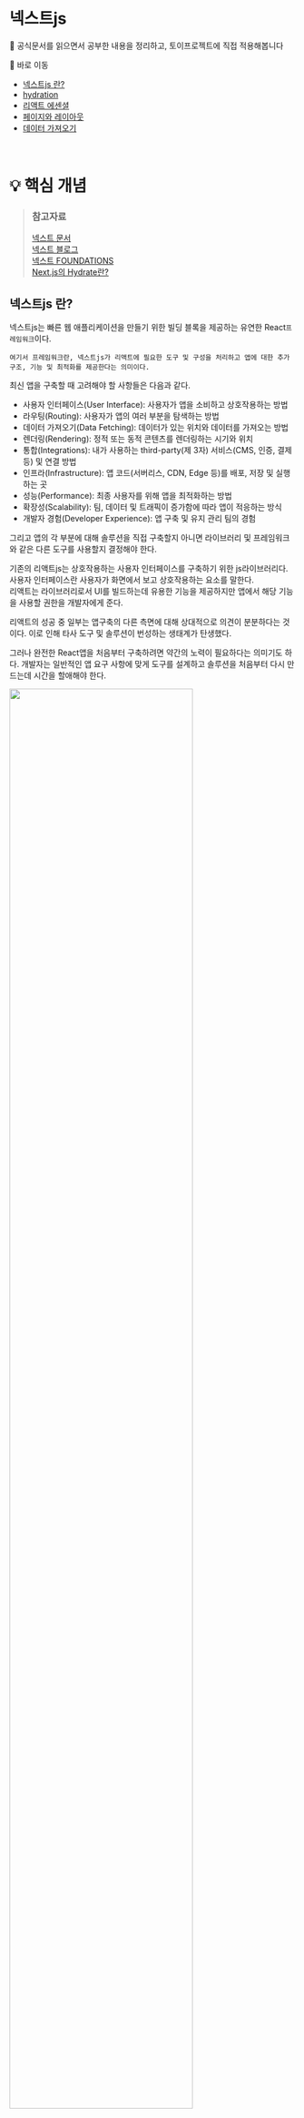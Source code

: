 # 넥스트js

📃 공식문서를 읽으면서 공부한 내용을 정리하고, 토이프로젝트에 직접 적용해봅니다

📖 바로 이동

- [넥스트js 란?](https://github.com/Superduper-India/toy-projects/tree/main/00-next-js#%EB%84%A5%EC%8A%A4%ED%8A%B8js-%EB%9E%80)
- [hydration](https://github.com/Superduper-India/toy-projects/tree/main/00-next-js#%ED%95%98%EC%9D%B4%EB%93%9C%EB%A0%88%EC%9D%B4%EC%85%98hydration---%EC%88%98%ED%99%94%EC%9E%91%EC%9A%A9)
- [리액트 에센셜](https://github.com/Superduper-India/toy-projects/tree/main/00-next-js#%EB%A6%AC%EC%95%A1%ED%8A%B8-%EC%97%90%EC%84%BC%EC%85%9C-react-essentials)
- [페이지와 레이아웃](https://github.com/Superduper-India/toy-projects/tree/main/00-next-js#%ED%8E%98%EC%9D%B4%EC%A7%80%EC%99%80-%EB%A0%88%EC%9D%B4%EC%95%84%EC%9B%83)
- [데이터 가져오기](https://github.com/Superduper-India/toy-projects/tree/main/00-next-js#%EB%8D%B0%EC%9D%B4%ED%84%B0-%EA%B0%80%EC%A0%B8%EC%98%A4%EA%B8%B0)

<br/>

# 💡 핵심 개념

> ### 참고자료
>
> [넥스트 문서](https://nextjs.org/docs) <br/> [넥스트 블로그](https://nextjs.org/blog) <br/> [넥스트 FOUNDATIONS](https://nextjs.org/learn/foundations/about-nextjs?utm_source=next-site&utm_medium=nav-cta&utm_campaign=next-website) <br/> [Next.js의 Hydrate란?](https://helloinyong.tistory.com/315)

## 넥스트js 란?

넥스트js는 빠른 웹 애플리케이션을 만들기 위한 빌딩 블록을 제공하는 유연한 React`프레임워크`이다.

```
여기서 프레임워크란, 넥스트js가 리액트에 필요한 도구 및 구성을 처리하고 앱에 대한 추가 구조, 기능 및 최적화를 제공한다는 의미이다.
```

최신 앱을 구축할 때 고려해야 할 사항들은 다음과 같다.
<br/>

- 사용자 인터페이스(User Interface): 사용자가 앱을 소비하고 상호작용하는 방법
- 라우팅(Routing): 사용자가 앱의 여러 부분을 탐색하는 방법
- 데이터 가져오기(Data Fetching): 데이터가 있는 위치와 데이터를 가져오는 방법
- 렌더링(Rendering): 정적 또는 동적 콘텐츠를 렌더링하는 시기와 위치
- 통합(Integrations): 내가 사용하는 third-party(제 3자) 서비스(CMS, 인증, 결제 등) 및 연결 방법
- 인프라(Infrastructure): 앱 코드(서버리스, CDN, Edge 등)를 배포, 저장 및 실행하는 곳
- 성능(Performance): 최종 사용자를 위해 앱을 최적화하는 방법
- 확장성(Scalability): 팀, 데이터 및 트래픽이 증가함에 따라 앱이 적응하는 방식
- 개발자 경험(Developer Experience): 앱 구축 및 유지 관리 팀의 경험

그리고 앱의 각 부분에 대해 솔루션을 직접 구축할지 아니면 라이브러리 및 프레임워크와 같은 다른 도구를 사용할지 결정해야 한다.

기존의 리액트js는 상호작용하는 사용자 인터페이스를 구축하기 위한 js라이브러리다. 사용자 인터페이스란 사용자가 화면에서 보고 상호작용하는 요소를 말한다.
<br/>
리액트는 라이브러리로서 UI를 빌드하는데 유용한 기능을 제공하지만 앱에서 해당 기능을 사용할 권한을 개발자에게 준다.

리액트의 성공 중 일부는 앱구축의 다른 측면에 대해 상대적으로 의견이 분분하다는 것이다. 이로 인해 타사 도구 및 솔루션이 번성하는 생태계가 탄생했다.

그러나 완전한 React앱을 처음부터 구축하려면 약간의 노력이 필요하다는 의미기도 하다. 개발자는 일반적인 앱 요구 사항에 맞게 도구를 설계하고 솔루션을 처음부터 다시 만드는데 시간을 할애해야 한다.

  <img src="./img/next-app.png" width="80%"/>

<br/>

## 하이드레이션(hydration) - 수화작용

웹 개발에서 hydrate는 다음과 같은 프로세스를 말한다.

- 서버단에서 Pre-Rendering된 html페이지와 번들링된 js파일을 클라이언트에게 보낸다.
- 클라이언트단에서 html코드와 js이벤트 리스너 및 상태를 연결한다.
  <img src="./img/hydration-steps.png" width="80%"/>

기존의 React는 js파일만을 이용하여 웹 화면을 구성하는 원리를 갖고있어서 html코드는 아래와 같이 안에 내용이 하나도 없다. 이는 CSR(Client Side Rendering)이 SEO에 적합하지 않은 이유기도 하다.

```javascript
// public/index.html

<!DOCTYPE html>
<html lang="en">
  <head>
    <meta charset="UTF-8" />
    <title>Title</title>
  </head>
  <body>
    <div id="root"></div>
  </body>
</html>
```

단순 뼈대만 있는 html document와 js파일들을 클라이언트로 모두 보낸 뒤, 클라이언트 단에서 js코드들을 통해 웹 화면을 렌더링하며 페이지를 그리게 된다. 그리고 렌더링을 한 뒤에도 페이지 내 동작하는 모든 이벤트 또한 js로 인해 일어나게 된다.
<br/>

아래 코드처럼 `index.js`의 js코드에서 모든 화면을 렌더링한 뒤 html dom요소 중 root라는 아이디를 가진 엘리먼트를 찾아서 하위로 주입을 하게 된다.

```javascript
// src/index.js

import React from "react";
import ReactDOM from "react-dom";
import App from "./src/App";

ReactDOM.render(<App />, document.getElementById("root"));
```

넥스트js는 클라이언트에게 웹 페이지를 보내기 전에 서버단에서 미리 웹 페이지를 **Pre-Rendering**한다. 그리고 Pre-Rendering으로 인해 생성된 html document를 클라이언트에게 전송한다.
<br/>

그런데 이 시점에서 클라이언트가 받은 웹 페이지는 단순히 웹 화면만 보여주는 html일 뿐이고, js요소들이 하나도 없다. 이는 웹 화면을 보여주고 있지만, 특정 js모듈 뿐 아니라 단순 클릭과 같은 이벤트 리스너들이 각 웹 페이지의 dom요소에 하나도 적용되지 않은 상태임을 말한다.
<br/>

**서버**에서는 Pre-Rendering된 웹 페이지를 클라이언트에 보내고 나서, 바로 **리액트**가 번들링 된 js코드들을 클라이언트에 전송한다. 그리고 이 js코드들이 이전에 보내진 html dom요소 위에서 한번 더 렌더링을 하면서, 각자 자기 자리를 찾아가며 **매칭**된다.
이 과정을 **Hydrate**라고 부른다. 이는 마치 js코드들이 dom요소 위에 물을 채우듯 필요로 하던 요소들을 채운다하여 이와같은 용어를 쓴다고 한다.
<br/>

서버에서 한 번 렌더링하고, 클라이언트에서도 한 번 더 렌더링하면 비효율적인 것이 아닌가 하는 의문이 들 수 있다. 하지만 서버단에서 빠르게 Pre-Rendering하고 유저에게 빠른 웹 페이지로 응답할 수 있다는 것에 더욱 큰 이점을 가져갈 수 있다. 심지어 Pre-Rendering한 document는 모든 js요소들이 빠진 굉장히 가벼운 상태이므로 클라이언트에게 빠른 로딩이 가능하다. 클라이언트 단에서 js가 렌더링할 때, 단지 각 dom요소에 js속성을 매칭시키기 위한 목적이므로 실제 웹 페이지를 다시 그리는 과정까지는 하지 않는다.(toDoAsk - Paint과정이 생략된다? 그럼 아래의 crp과정이 모두 생략되는 것일까?)

<img src="./img/crp.png" width="80%"/>

<br/>

## 리액트 에센셜 (React Essentials)

서버 컴포넌트와 같은 React의 최신 기능에 익숙해지는 것이 넥스트js로 앱을 구축할 때 도움이 된다. 특히 서버 및 클라이언트 컴포넌트를 사용하면 `클라이언트 사이드` 앱의 **풍부한 상호 작용**과 기존 서버 렌더링의 **향상된 성능**을 결합할 수 있다. 서버 컴포넌트와 클라이언트 컴포넌트의 차이점, 사용 케이스 및 권장 패턴 등을 살펴보자.

```
여기서 클라이언트 사이드(client-side)란 네트워크의 한 방식인 클라이언트-서버 구조의 클라이언트 쪽에서 행해지는 처리를 말한다.
```

> ### 서버 컴포넌트

리액트는 SPA와 같은 클라이언트 사이드 앱 전체를 렌더링하는 대신, 용도에 따라 컴포넌트를 렌더링할 위치를 선택할 수 있는 유연성을 제공한다. 아래와 같이 페이지를 분할하면 대부분의 컴포넌트가 상호작용을 하지 않기 때문에 서버 컴포넌트로 서버에서 pre-rendering될 수 있다. 더 작은 단위의 상호작용 UI가 있다면, 클라이언트 컴포넌트로 뿌려줄 수 있다. 이것은 넥스트js 서버 우선 접근 방식과 일치한다.

<img src="./img/page.png" width="80%"/>

서버 컴포넌트를 통해 개발자는 서버 인프라를 더 잘 활용할 수 있다. 예를 들어 이전에 클라이언트의 js번들 크기에 영향을 미쳤던 큰 **종속성이 대신 서버에 완전히 남아서 성능이 향상**될 수 있다.

- 초기 페이지 로드가 더 빨라진다.
- 클라이언트 사이드 js번들 크기가 줄어든다.
- 기본 클라이언트 사이드 런타임은 캐시 가능하고, 크기를 예측할 수 있으며 앱이 커져도 증가하지 않는다.
- 추가적인 js는 클라이언트 컴포넌트를 통해 앱에서 클라이언트 사이드 상호 작용이 사용되는 경우에만 추가된다.

라우트가 넥스트js와 함께 로드되면, 최초 html이 서버에서 렌더링된다. 그런다음, 이 html은 브라우저에서 점진적으로 향상되어 클라이언트가 넥스트js 및 리액트의 클라이언트 사이드 런타임을 비동기적으로 로드함으로써 클라이언트가 앱을 인계하고 상호작용을 추가할 수 있다.

`app/`경로 아래의 모든 파일은 기본적으로 서버 컴포넌트이다. 이에 선택적으로 `"use client"`지시문을 사용하여 클라이언트 컴포넌트에 옵트인할 수도 있다.

> ### 클라이언트 컴포넌트

클라이언트 컴포넌트를 사용하면 앱에 클라이언트 사이드 상호작용을 추가할 수 있다. 아래와 같이 `"use client"`지시문을 사용하여 클라이언트 컴포넌트를 사용할 수 있다.

```jsx
"use client";

import { useState } from "react";

export default function Counter() {
  const [count, setCount] = useState(0);

  return (
    <div>
      <p>You clicked {count} times</p>
      <button onClick={() => setCount(count + 1)}>Click me</button>
    </div>
  );
}
```

아래와 같이 서버와 클라이언트의 경계를 짓기 위해 `import`문으로 가져온 파일 맨 위에 배치한다. 파일에 `"use client"`로 정의하면 자식 컴포넌트를 포함한 가져온 모든 모듈들은 클라이언트 번들의 일부로 간주된다.
<img src="https://nextjs.org/_next/image?url=%2Fdocs%2Fdark%2Fuse-client-directive.png&w=1920&q=75" width="80%" />

위에서 언급했듯이 `"use client"`지시문으로 시작하는 모듈에서 정의하거나 가져오지 않는 한 모든 컴포넌트의 기본값은 서버다. 적절한 사용 케이스는 아래 표를 참고하자.

> ### 서버 및 클라이언트 컴포넌트 사용 케이스
>
> <img src="./img/case-of-component.png" width="80%"/>

<br/>

> ### 패턴

앱의 성능을 개선하려면 **서버 컴포넌트**에 클라이언트 컴포넌트를 가져와서 사용하는 것이 좋다.

예를 들어 `<Layout />`컴포넌트에 정적 요소(로고, 링크 등)를 렌더링하는 `<Logo />`와 상태를 사용하는 검색창인 `<SearchBar />`컴포넌트가 있다고 해보자.

전체 레이아웃을 클라이언트 컴포넌트로 만드는 대신 상호작용관련 로직을 `<SearchBar />`와 같은 클라이언트 컴포넌트로 빼고 **전체 레이아웃은 서버 컴포넌트로 유지한다.** 이는 레이아웃의 모든 컴포넌트 js를 클라이언트에 보낼 필요가 없음을 의미한다.

```tsx
// SearchBar is a Client Component
import SearchBar from "./searchbar";
// Logo is a Server Component
import Logo from "./logo";

// Layout is a Server Component by default
export default function Layout({ children }: { children: React.ReactNode }) {
  return (
    <>
      <nav>
        <Logo />
        <SearchBar />
      </nav>
      <main>{children}</main>
    </>
  );
}
```

서버와 클라이언트 컴포넌트는 동일한 컴포넌트 트리에서 합쳐질 수 있다. 리액트가 아래와 같이 렌더링한다.

- 서버에서 리액트는 결과를 클라이언트에 보내기 전에 모든 서버 컴포넌트를 렌더링 한다.
  - 이는 클라이언트 컴포넌트 내에 중첩된 서버 컴포넌트가 포함된다.
  - 클라이언트 컴포넌트는 이 단계를 건너뛴다.
- 클라이언트에서 리액트는 서버 컴포넌트의 렌더링된 결과에서 클라이언트 컴포넌트와 슬롯을 렌더링하여 서버와 클라이언트에서 수행된 작업을 병행한다.
  - 서버 컴포넌트가 클라이언트 컴포넌트 내에 중첩된 경우, 렌더링된 컨텐츠는 클라이언트 컴포넌트 내에 적절하게 배치된다.

```
넥스트js에서는 초기 페이지 로드 중에 위 단계에서 서버 컴포넌트의 렌더링된 결과와 클라이언트 컴포넌트가 모두 서버에서 html로 pre-rendering되어 더 빠른 초기 페이지 로드를 생성한다.
```

위에서 설명한 렌더링 흐름을 고려할 때 클라이언트 컴포넌트에 서버 컴포넌트를 가져오는데는 제한이 있다. 이 접근 방식에는 추가 서버 왕복이 필요하기 때문이다. 즉, 다음 패턴은 지원되지 않는다.

```tsx
// 이 패턴은 지원되지 않는다.
"use client";

// 클라이언트 컴포넌트에 서버 컴포넌트를 가져올 수 없다.
import ExampleServerComponent from "./example-server-component";

export default function ExampleClientComponent({
  children,
}: {
  children: React.ReactNode;
}) {
  const [count, setCount] = useState(0);

  return (
    <>
      <button onClick={() => setCount(count + 1)}>{count}</button>

      <ExampleServerComponent />
    </>
  );
}
```

대신 다음과 같이 클라이언트 컴포넌트에서 리액트의 `children` prop을 사용하여 서버 컴포넌트가 렌더링된 결과로 채워질 곳을 표시할 수 있다.

```tsx
"use client";

import { useState } from "react";

export default function ExampleClientComponent({
  children,
}: {
  children: React.ReactNode;
}) {
  const [count, setCount] = useState(0);

  return (
    <>
      <button onClick={() => setCount(count + 1)}>{count}</button>
      // 여기에서 서버 컴포넌트가 렌더링된 결과가 채워진다.
      {children}
    </>
  );
}
```

즉, 아래와 같은 패턴은 지원된다. 이 패턴을 사용하면, 자식으로 전달되는 두 컴포넌트의 렌더링이 분리되어 클라이언트 컴포넌트보다 먼저 서버에서 렌더링되는 서버 컴포넌트와 함께 정렬되어 독립적으로 렌더링될 수 있다.

```tsx
// 이 패턴은 지원된다.
// 클라이언트 컴포넌트의 자식 혹은 prop으로 서버 컴포넌트를 전달할 수 있다.
import ExampleClientComponent from "./example-client-component";
import ExampleServerComponent from "./example-server-component";

// 넥스트js에서 페이지는 기본적으로 서버 컴포넌트가 기본값이다.
export default function Page() {
  return (
    <ExampleClientComponent>
      <ExampleServerComponent />
    </ExampleClientComponent>
  );
}
```

서버에서 클라이언트 컴포넌트로 전달되는 props는 **직렬화** 가능해야 한다. 이는 functions, Dates 등과 같은 값을 클라이언트 컴포넌트에 직접 전달할 수 없음을 의미한다.

js모듈은 서버와 클라이언트 컴포넌트 간에 공유될 수 있으므로 서버에서만 실행되도록 의도된 코드가 클라이언트에 의도치 않게 섞일 수 있다.

<br/>

## 페이지와 레이아웃

- url 경로(path): 도메인 뒤에 오는 url의 일부
- url 세그먼트(segment): 슬래시로 구분된 url경로의 일부
  <img src="https://nextjs.org/_next/image?url=%2Fstatic%2Fblog%2Flayouts-rfc%2Furl-anatomy.png&w=3840&q=75" width="80%" />

> ### 페이지

페이지는 **경로 세그먼트에 고유한 UI**이다. 다음과 같이 중첩 폴더를 사용해서 경로를 정의하고, 폴더에 `page.js`파일을 추가하여 페이지를 만들 수 있다.
<img src="https://nextjs.org/_next/image?url=%2Fstatic%2Fblog%2Flayouts-rfc%2Fpage.png&w=3840&q=75" width="80%"/>

<img src="https://nextjs.org/_next/image?url=%2Fstatic%2Fblog%2Flayouts-rfc%2Fpage-example.png&w=3840&q=75" width="80%" />

```tsx
// `app/page.tsx` is the UI for the `/` URL
export default function Page() {
  return <h1>Hello, Home page!</h1>;
}
```

```tsx
// `app/dashboard/page.tsx` is the UI for the `/dashboard` URL
export default function Page() {
  return <h1>Hello, Dashboard Page!</h1>;
}
```

> ### 레이아웃

- 레이아웃은 **상태를 유지**하면서 **다시 렌더링되지 않는다**.

- 루트 레이아웃(필수)은 최상위의 `app/`경로에서 정의되며 **모든 경로에 적용**된다. 이 레이아웃을 사용하면 **서버에서 반환된 초기 html을 수정**할 수 있다.

  <img src="https://nextjs.org/_next/image?url=%2Fstatic%2Fblog%2Flayouts-rfc%2Froot-layout.png&w=3840&q=75" width="80%"/>

  ```tsx
  // app/layout.tsx
  export default function RootLayout({
    children,
  }: {
    children: React.ReactNode;
  }) {
    return (
      <html lang="en">
        <body>{children}</body>
      </html>
    );
  }
  ```

- 특정 폴더 안에 `layout.js`파일을 추가해서 **특정 경로에 적용되는** 레이아웃을 정의할 수 있다. 아래와 같이 `dashboard`폴더 내에 정의된 레이아웃은 `acme.com/dashboard`와 같은 특정 경로에 적용된다.

  <img src="https://nextjs.org/_next/image?url=%2Fstatic%2Fblog%2Flayouts-rfc%2Fregular-layouts.png&w=3840&q=75" width="80%"/>

- 레이아웃은 기본적으로 중첩된다. 즉, 루트 레이아웃(`app/layout.js`)은 `dashboard` 폴더 내부의 모든 경로 세그먼트에도 적용된다.

  <img src="https://nextjs.org/_next/image?url=%2Fstatic%2Fblog%2Flayouts-rfc%2Fnested-layouts.png&w=3840&q=75" width="80%" />

  <img src="https://nextjs.org/_next/image?url=%2Fstatic%2Fblog%2Flayouts-rfc%2Fnested-layouts-example.png&w=3840&q=75" width="80%" />

- ⭐️ 하위 레이아웃 혹은 페이지로 채워질 **`children` prop을 무조건 받아야한다**.

    <img src="https://nextjs.org/_next/image?url=%2Fstatic%2Fblog%2Flayouts-rfc%2Fbasic-example.png&w=3840&q=75" width="80%" />

  ```tsx
  // Root layout (app/layout.js)
  // - Applies to all routes
  export default function RootLayout({ children }) {
    return (
      <html>
        <body>
          <Header />
          {children}
          <Footer />
        </body>
      </html>
    );
  }

  // Regular layout (app/dashboard/layout.js)
  // - Applies to route segments in app/dashboard/*
  export default function DashboardLayout({ children }) {
    return (
      <>
        <DashboardSidebar />
        {children}
      </>
    );
  }

  // Page Component (app/dashboard/analytics/page.js)
  // - The UI for the `app/dashboard/analytics` segment
  // - Matches the `acme.com/dashboard/analytics` URL path
  export default function AnalyticsPage() {
    return <main>...</main>;
  }
  ```

  위의 레이아웃과 페이지 조합은 다음 컴포넌트 계층을 렌더링한다.

  ```tsx
  <RootLayout>
    <Header />
    <DashboardLayout>
      <DashboardSidebar />
      <AnalyticsPage>
        <main>...</main>
      </AnalyticsPage>
    </DashboardLayout>
    <Footer />
  </RootLayout>
  ```

> ### 템플릿

템플릿은 하위 레이아웃 또는 페이지를 래핑한다는 점에서 레이아웃과 유사하다. 하지만 상태를 유지하는 레이아웃과는 달리 템플릿은 사용자가 템플릿을 공유하는 경로 사이를 탐색할 때 컴포넌트의 **새 인스턴스가 마운트**되고, **DOM요소가 다시 생성**되며 **상태가 유지되지 않고 효과가 다시 동기화**된다.

아래와 같은 경우 레이아웃보다 템플릿이 더 적합한 옵션일 수 있다. 하지만 템플릿을 사용해야하는 특별한 이유가 없다면 레이아웃을 사용하는 것이 좋다.

- css또는 애니메이션 라이브러리를 사용하여 애니메이션을 시작/종료한다.
- `useEffect` 및 `useState`에 의존하는 기능

<br/>

## 데이터 가져오기

> ### API fetch()\_

새로운 data fetching 시스템은 기본 `fetch()` Web api 위에 구축되고, 서버 컴포넌트에서 `async` `await`를 사용한다.

> ### 서버에서 데이터 가져오기

가능하면 서버 컴포넌트에서 data fetching을 하는 것이 좋다. 서버 컴포넌트는 항상 서버에서 데이터를 가져온다.

> ### 병렬 및 순차로 데이터 가져오기

컴포넌트에서 data fetching을 사용할 때 **병렬 및 순차**라는 두 가지 패턴이 있다.

**병렬 data fetching**을 사용하면 경로의 요청이 즉시 시작되고 동시에 데이터를 로드한다. 결과적으로 데이터를 로드하는데 걸리는 총 시간이 줄어든다.

**순차 data fetching**을 사용하면 경로의 요청이 서로 종속되어 waterfall을 생성한다. 의존성을 높이는 것을 의도하거나, 리소스를 절약하기를 의도한다면 적절하다. 하지만 이 동작은 의도하지 않을 수도 있고, 로드 시간이 길어질 수 있다.

<img src="https://nextjs.org/_next/image?url=%2Fdocs%2Fdark%2Fsequential-parallel-data-fetching.png&w=1920&q=75" width="80%" />

> ### 자동 fetch()요청 중복 제거

여러 컴포넌트에서 동일한 데이터(예: 현재 사용자)를 가져와야 하는 경우 nextJS는 **임시 캐시에 동일한 입력**이 있는 `fetch`요청을 자동으로 캐시한다. 이 최적화는 렌더링중에 **동일한 데이터를 두 번 이상 가져오는 것을 방지**한다. 단, `post`요청은 자동으로 중복 제거되지 않는다.

<img src="https://nextjs.org/_next/image?url=%2Fdocs%2Fdark%2Fdeduplicated-fetch-requests.png&w=1920&q=75" width="80%" />

> ### 정적 및 동적 데이터 가져오기

데이터에는 **정적** 및 **동적**의 두 가지 유형이 있다. 기본적으로 nextJS는 **정적 가져오기**를 자동으로 수행한다. 하지만 사용자가 특정되고 항상 최신 데이터를 가져와야하는 경우 요청을 **동적**으로 표시하고 캐싱없이 각 요청에서 데이터를 가져올 수 있다.

- **정적 데이터**는 자주 변경되지 않는 데이터이다. 예를들면 블로그 게시물이다.
- **동적 데이터**는 자주 변경되거나 사용자가 특정되는 데이터다. 예를들면 장바구니 목록이다.

  <img src="https://nextjs.org/_next/image?url=%2Fdocs%2Fdark%2Fdynamic-and-static-data-fetching.png&w=1920&q=75" width="80%" />

> ### 데이터 캐싱

캐싱은 특정 위치(예를 들면 CDN - Content Delivery Network)에 데이터를 저장하는 프로세스다. 따라서 각 요청에 대해 원본 소스에서 다시 가져올 필요가 없다.

<img src="https://nextjs.org/_next/image?url=%2Fdocs%2Fdark%2Fstatic-site-generation.png&w=1920&q=75" width="80%" />

> ### 데이터 재검증

유효성 재검사(revalidation)는 **캐시를 제거**하고 **최신 데이터를 다시 가져오는** 프로세스다. 이는 데이터가 변경되고 전체 앱을 다시 빌드하지 않고도 앱이 최신 버전을 표시하도록 하려는 경우에 유용하다.

nextJS는 두 가지 유형의 유효성 재검사를 제공한다.

- **background**는 특정 시간 간격으로 데이터를 재검증한다.
- **on-demand**는 업데이트가 있을 때마다 데이터를 재검증한다.

> ### 스트리밍 및 서스펜스

스트리밍 및 서스펜스는 새로운 리액트 기능이다. 서버 컴포넌트 및 중첩 레이아웃을 사용하면 특별히 데이터가 필요하지 않은 페이지 부분을 **즉시 렌더링**하고 데이터를 가져오는 페이지 부분에 대한 **로드 상태를 표시**할 수 있다. 이것은 사용자가 **전체 페이지가 로드될 때까지 기다리지 않아도 상호작용을 시작할 수 있음**을 의미한다.

<img src="https://nextjs.org/_next/image?url=%2Fdocs%2Fdark%2Fserver-rendering-with-streaming.png&w=1920&q=75" width="80%" />
